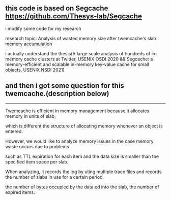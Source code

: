 this code is based on Segcache https://github.com/Thesys-lab/Segcache
---
i modify some code for my research

research topic: Analysis of wasted memory size after twemcache's slab memory accumulation

i actually understand the thesis(A large scale analysis of hundreds of in-memory cache clusters at Twitter, USENIX OSDI 2020 && Segcache: a memory-efficient and scalable in-memory key-value cache for small objects, USENIX NSDI 2021)

and then i got some question for this twemcache.(description below)
---
---
Twemcache is efficient in memory management because it allocates memory in units of slab, 

which is different  the structure of allocating memory whenever an object is entered. 

However, we would like to analyze memory issues in the case  memory waste occurs due to problems 

such as TTL expiration for each item and the data size is smaller than the specified item space per slab. 

When analyzing, it records the log by uting multiple trace files and records the number of slabs in use for a certain period, 

the number of bytes occupied by the data ed into the slab, the number of expired items.
